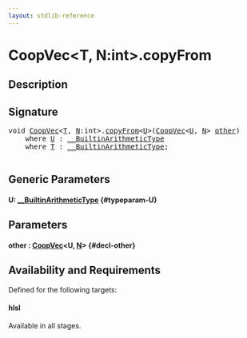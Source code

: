 ```yaml
---
layout: stdlib-reference
---
```


# CoopVec\<T, N:int\>\.copyFrom

## Description





## Signature 

<pre>
<span class="code_keyword">void</span> <a href="/stdlib-reference/types/coopvec-04/index" class="code_type">CoopVec</a>&lt;<a href="/stdlib-reference/types/coopvec-04/index#typeparam-T" class="code_type">T</a>, <a href="/stdlib-reference/types/coopvec-04/index#decl-N" class="code_var">N</a>:<span class="code_keyword">int</span>&gt;.<a href="/stdlib-reference/types/coopvec-04/copyfrom-4">copyFrom</a>&lt;<a href="/stdlib-reference/types/coopvec-04/copyfrom-4#typeparam-U" class="code_type">U</a>&gt;(<a href="/stdlib-reference/types/coopvec-04/index" class="code_type">CoopVec</a>&lt;<a href="/stdlib-reference/types/coopvec-04/copyfrom-4#typeparam-U" class="code_type">U</a>, <a href="/stdlib-reference/types/coopvec-04/index#decl-N" class="code_var">N</a>&gt; <a href="/stdlib-reference/types/coopvec-04/copyfrom-4#decl-other" class="code_param">other</a>)
    <span class='code_keyword'>where</span> <a href="/stdlib-reference/types/coopvec-04/copyfrom-4#typeparam-U" class="code_type">U</a> : <a href="/stdlib-reference/interfaces/0_builtinarithmetictype-029j/index" class="code_type">__BuiltinArithmeticType</a>
    <span class='code_keyword'>where</span> <a href="/stdlib-reference/types/coopvec-04/index#typeparam-T" class="code_type">T</a> : <a href="/stdlib-reference/interfaces/0_builtinarithmetictype-029j/index" class="code_type">__BuiltinArithmeticType</a>;

</pre>

## Generic Parameters

#### U: [\_\_BuiltinArithmeticType](/stdlib-reference/interfaces/0_builtinarithmetictype-029j/index) {#typeparam-U}

## Parameters

#### other  : [CoopVec](/stdlib-reference/types/coopvec-04/index)\<U, [N](/stdlib-reference/types/coopvec-04/index#decl-N)\> {#decl-other}

## Availability and Requirements

Defined for the following targets:

#### hlsl
Available in all stages.



